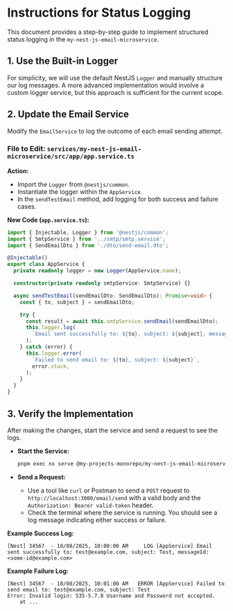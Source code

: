 # Instructions for Status Logging

This document provides a step-by-step guide to implement structured status logging in the `my-nest-js-email-microservice`.

## 1. Use the Built-in Logger

For simplicity, we will use the default NestJS `Logger` and manually structure our log messages. A more advanced implementation would involve a custom logger service, but this approach is sufficient for the current scope.

## 2. Update the Email Service

Modify the `EmailService` to log the outcome of each email sending attempt.

### File to Edit: `services/my-nest-js-email-microservice/src/app/app.service.ts`

**Action:**

- Import the `Logger` from `@nestjs/common`.
- Instantiate the logger within the `AppService`.
- In the `sendTestEmail` method, add logging for both success and failure cases.

**New Code (`app.service.ts`):**

```typescript
import { Injectable, Logger } from '@nestjs/common';
import { SmtpService } from '../smtp/smtp.service';
import { SendEmailDto } from './dto/send-email.dto';

@Injectable()
export class AppService {
  private readonly logger = new Logger(AppService.name);

  constructor(private readonly smtpService: SmtpService) {}

  async sendTestEmail(sendEmailDto: SendEmailDto): Promise<void> {
    const { to, subject } = sendEmailDto;

    try {
      const result = await this.smtpService.sendEmail(sendEmailDto);
      this.logger.log(
        `Email sent successfully to: ${to}, subject: ${subject}, messageId: ${result.messageId}`,
      );
    } catch (error) {
      this.logger.error(
        `Failed to send email to: ${to}, subject: ${subject}`,
        error.stack,
      );
    }
  }
}
```

## 3. Verify the Implementation

After making the changes, start the service and send a request to see the logs.

- **Start the Service:**

  ```sh
  pnpm exec nx serve @my-projects-monorepo/my-nest-js-email-microservice
  ```

- **Send a Request:**
  - Use a tool like `curl` or Postman to send a `POST` request to `http://localhost:3000/email/send` with a valid body and the `Authorization: Bearer valid-token` header.
  - Check the terminal where the service is running. You should see a log message indicating either success or failure.

**Example Success Log:**

```
[Nest] 34567  - 10/08/2025, 10:00:00 AM     LOG [AppService] Email sent successfully to: test@example.com, subject: Test, messageId: <some-id@example.com>
```

**Example Failure Log:**

```text
[Nest] 34567  - 10/08/2025, 10:01:00 AM   ERROR [AppService] Failed to send email to: test@example.com, subject: Test
Error: Invalid login: 535-5.7.8 Username and Password not accepted.
    at ...
```
